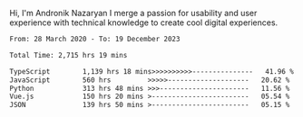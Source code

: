 Hi, I'm Andronik Nazaryan
I merge a passion for usability and user experience with technical knowledge to create cool digital experiences.


<!--START_SECTION:waka-->

```txt
From: 28 March 2020 - To: 19 December 2023

Total Time: 2,715 hrs 19 mins

TypeScript        1,139 hrs 18 mins>>>>>>>>>>---------------   41.96 %
JavaScript        560 hrs         >>>>>--------------------   20.62 %
Python            313 hrs 48 mins >>>----------------------   11.56 %
Vue.js            150 hrs 20 mins >------------------------   05.54 %
JSON              139 hrs 50 mins >------------------------   05.15 %
```

<!--END_SECTION:waka-->
